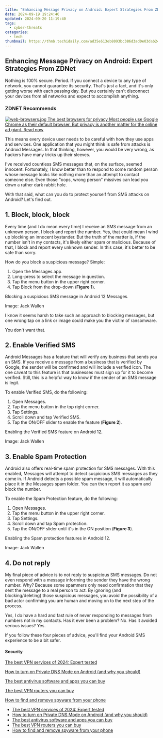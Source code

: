 ```yaml
---
title: "Enhancing Message Privacy on Android: Expert Strategies From ZDNet"
date: 2024-09-19 19:24:46
updated: 2024-09-20 11:19:40
tags:
  - cyber-threats
categories:
  - tech
thumbnail: https://thmb.techidaily.com/ad35e613eb8093bc386d3ad0e03dab2452cb6287c2a9dc982549b63b19fe6d70.jpg
---
```


## Enhancing Message Privacy on Android: Expert Strategies From ZDNet

Nothing is 100% secure. Period. If you connect a device to any type of network, you cannot guarantee its security. That's just a fact, and it's only getting worse with each passing day. But you certainly can't disconnect your devices from all networks and expect to accomplish anything. 

### **ZDNET** Recommends

[![web-browsers.jpg](https://www.zdnet.com/a/img/resize/86d91f7746b92a734c6f4130024638d05fe70bc2/2021/04/22/8feb3e5c-47fc-4cea-be35-4460e9f080ef/web-browsers.jpg?auto=webp&fit=crop&frame=1&height=238.5&width=459) The best browsers for privacy Most people use Google Chrome as their default browser. But privacy is another matter for the online ad giant.  Read now](https://www.zdnet.com/article/best-browser-for-privacy/)

This means every device user needs to be careful with how they use apps and services. One application that you might think is safe from attacks is Android Messages. In that thinking, however, you would be very wrong, as hackers have many tricks up their sleeves. 

I've received countless SMS messages that, on the surface, seemed innocent. Fortunately, I know better than to respond to some random person whose message looks like nothing more than an attempt to contact someone else. Even those "oops, wrong person" missives can lead you down a rather dark rabbit hole.

With that said, what can you do to protect yourself from SMS attacks on Android? Let's find out.

## **1\. Block, block, block**

Every time (and I do mean every time) I receive an SMS message from an unknown person, I block and report the number. Yes, that could mean I wind up blocking an innocent bystander. But the truth of the matter is, if the number isn't in my contacts, it's likely either spam or malicious. Because of that, I block and report every unknown sender. In this case, it's better to be safe than sorry.

How do you block a suspicious message? Simple:

1. Open the Messages app.
2. Long-press to select the message in question.
3. Tap the menu button in the upper right corner.
4. Tap Block from the drop-down (**Figure 1**).

Blocking a suspicious SMS message in Android 12 Messages.

Image: Jack Wallen

I know it seems harsh to take such an approach to blocking messages, but one wrong tap on a link or image could make you the victim of ransomware.

You don't want that.

## **2\. Enable Verified SMS**

Android Messages has a feature that will verify any business that sends you an SMS. If you receive a message from a business that is verified by Google, the sender will be confirmed and will include a verified icon. The one caveat to this feature is that businesses must sign up for it to become verified. Still, this is a helpful way to know if the sender of an SMS message is legit.

To enable Verified SMS, do the following:

1. Open Messages.
2. Tap the menu button in the top right corner.
3. Tap Settings.
4. Scroll down and tap Verified SMS.
5. Tap the ON/OFF slider to enable the feature (**Figure 2**).

Enabling the Verified SMS feature on Android 12.

Image: Jack Wallen

## **3\. Enable Spam Protection**

Android also offers real-time spam protection for SMS messages. With this enabled, Messages will attempt to detect suspicious SMS messages as they come in. If Android detects a possible spam message, it will automatically place it in the Messages spam folder. You can then report it as spam and block the number.

To enable the Spam Protection feature, do the following:

1. Open Messages.
2. Tap the menu button in the upper right corner.
3. Tap Settings.
4. Scroll down and tap Spam protection.
5. Tap the ON/OFF slider until it's in the ON position (**Figure 3**).

Enabling the Spam protection features in Android 12.

Image: Jack Wallen

## **4\. Do not reply**

My final piece of advice is to not reply to suspicious SMS messages. Do not even respond with a message informing the sender they have the wrong number. Why? Because some spammers only need confirmation that they sent the message to a real person to act. By ignoring (and blocking/deleting) those suspicious messages, you avoid the possibility of a bad actor confirming you are human and moving on to the next step of the process. 

Yes, I do have a hard and fast rule of never responding to messages from numbers not in my contacts. Has it ever been a problem? No. Has it avoided serious issues? Yes. 

If you follow these four pieces of advice, you'll find your Android SMS experience to be a bit safer. 

#### Security

[The best VPN services of 2024: Expert tested](https://www.zdnet.com/article/best-vpn/ "The best VPN services of 2024: Expert tested")

[How to turn on Private DNS Mode on Android (and why you should)](https://www.zdnet.com/article/how-to-turn-on-private-dns-mode-on-android-and-why-you-should/ "How to turn on Private DNS Mode on Android (and why you should)")

[The best antivirus software and apps you can buy](https://www.zdnet.com/article/best-antivirus/ "The best antivirus software and apps you can buy")

[The best VPN routers you can buy](https://www.zdnet.com/article/best-vpn-router/ "The best VPN routers you can buy")

[How to find and remove spyware from your phone](https://www.zdnet.com/article/how-to-find-and-remove-spyware-from-your-phone/ "How to find and remove spyware from your phone")

* [The best VPN services of 2024: Expert tested](https://www.zdnet.com/article/best-vpn/ "The best VPN services of 2024: Expert tested")
* [How to turn on Private DNS Mode on Android (and why you should)](https://www.zdnet.com/article/how-to-turn-on-private-dns-mode-on-android-and-why-you-should/ "How to turn on Private DNS Mode on Android (and why you should)")
* [The best antivirus software and apps you can buy](https://www.zdnet.com/article/best-antivirus/ "The best antivirus software and apps you can buy")
* [The best VPN routers you can buy](https://www.zdnet.com/article/best-vpn-router/ "The best VPN routers you can buy")
* [How to find and remove spyware from your phone](https://www.zdnet.com/article/how-to-find-and-remove-spyware-from-your-phone/ "How to find and remove spyware from your phone")

<ins class="adsbygoogle"
     style="display:block"
     data-ad-format="autorelaxed"
     data-ad-client="ca-pub-7571918770474297"
     data-ad-slot="1223367746"></ins>



<ins class="adsbygoogle"
     style="display:block"
     data-ad-client="ca-pub-7571918770474297"
     data-ad-slot="8358498916"
     data-ad-format="auto"
     data-full-width-responsive="true"></ins>
